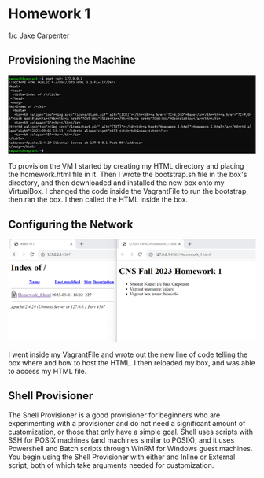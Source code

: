 # Homework 1
1/c Jake Carpenter

## Provisioning the Machine

![Screenshot 1](sc1.png)

To provision the VM I started by creating my HTML directory and placing the homework.html file in it. Then I wrote the bootstrap.sh file in the box's directory, and then downloaded and installed the new box
onto my VirtualBox. I changed the code inside the VagrantFile to run the bootstrap, then ran the box. I then called the HTML inside the box.


## Configuring the Network

![Screenshot 2](sc2.png)

I went inside my VagrantFile and wrote out the new line of code telling the box where and how to host the HTML. I then reloaded my box, and was able to access my HTML file.


## Shell Provisioner

The Shell Provisioner is a good provisioner for beginners who are experimenting with a provisioner and do not need a significant amount of customization, or those that only have a simple goal. 
Shell uses scripts with SSH for POSIX machines (and machines similar to POSIX); and it uses Powershell and Batch scripts through WinRM for Windows guest machines. You begin using the Shell
Provisioner with either and Inline or External script, both of which take arguments needed for customization.
